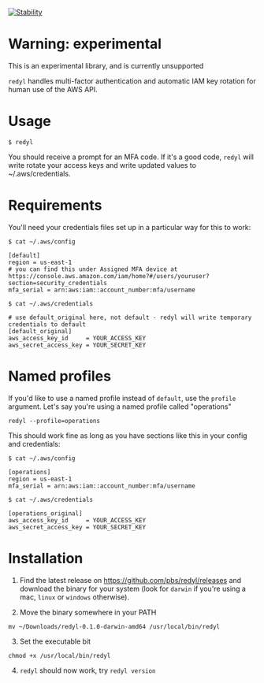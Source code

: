 [![Stability](https://img.shields.io/badge/Stability-Under%20Active%20Development-Red.svg)](https://github.com/pbs/redyl)

# Warning: experimental

This is an experimental library, and is currently unsupported

`redyl` handles multi-factor authentication and automatic IAM key rotation for human use of the AWS API.


# Usage

```
$ redyl
```

You should receive a prompt for an MFA code. If it's a good code, `redyl` will write rotate your access keys and write updated values to ~/.aws/credentials.

# Requirements

You'll need your credentials files set up in a particular way for this to work:

```
$ cat ~/.aws/config

[default]
region = us-east-1
# you can find this under Assigned MFA device at https://console.aws.amazon.com/iam/home?#/users/youruser?section=security_credentials 
mfa_serial = arn:aws:iam::account_number:mfa/username 

```

```
$ cat ~/.aws/credentials

# use default_original here, not default - redyl will write temporary credentials to default
[default_original]
aws_access_key_id     = YOUR_ACCESS_KEY
aws_secret_access_key = YOUR_SECRET_KEY
```

# Named profiles

If you'd like to use a named profile instead of `default`, use the `profile` argument. Let's say you're using a named profile called "operations"

```
redyl --profile=operations
```

This should work fine as long as you have sections like this in your config and credentials:

```
$ cat ~/.aws/config

[operations]
region = us-east-1
mfa_serial = arn:aws:iam::account_number:mfa/username

```

```
$ cat ~/.aws/credentials

[operations_original]
aws_access_key_id     = YOUR_ACCESS_KEY
aws_secret_access_key = YOUR_SECRET_KEY
```

# Installation

1) Find the latest release on https://github.com/pbs/redyl/releases and download the binary for your system (look for `darwin` if you're using a mac, `linux` or `windows` otherwise).

2) Move the binary somewhere in your PATH

`mv ~/Downloads/redyl-0.1.0-darwin-amd64 /usr/local/bin/redyl`

3) Set the executable bit

`chmod +x /usr/local/bin/redyl`

4) `redyl` should now work, try `redyl version`
